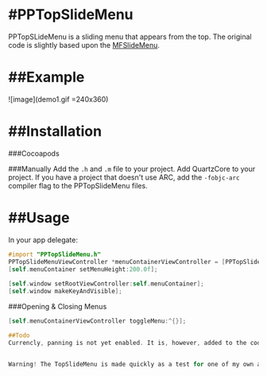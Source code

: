 #PPTopSlideMenu
==============

PPTopSLideMenu is a sliding menu that appears from the top. The original code is slightly based upon the [MFSlideMenu](https://github.com/mikefrederick/MFSideMenu).

##Example
=======

![image](demo1.gif =240x360)


##Installation
===

###Cocoapods

###Manually
Add the `.h` and `.m` file to your project. Add QuartzCore to your project. If you have a project that doesn't use ARC, add the `-fobjc-arc` compiler flag to the PPTopSlideMenu files.

##Usage
===
In your app delegate:<br />
```objective-c
#import "PPTopSlideMenu.h"
PPTopSlideMenuViewController *menuContainerViewController = [PPTopSlideMenuViewController topMenuWithContainer:centerPageViewController menuViewController:menuViewController];
[self.menuContainer setMenuHeight:200.0f];
    
[self.window setRootViewController:self.menuContainer];
[self.window makeKeyAndVisible];
```
###Opening & Closing Menus

```objective-c
[self.menuContainerViewController toggleMenu:^{}];

##Todo
Currencly, panning is not yet enabled. It is, however, added to the code from `MFSlideMenu`. 


Warning! The TopSlideMenu is made quickly as a test for one of my own apps and needs refactoring. 
